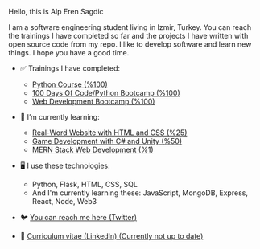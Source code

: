 Hello, this is Alp Eren Sagdic

I am a software engineering student living in Izmir, Turkey. You can reach the trainings I have completed so far
and the projects I have written with open source code from my repo. I like to develop software and learn new things. 
I hope you have a good time.


- ✅ Trainings I have completed:
  + <a href="https://www.udemy.com/course/sifirdan-ileri-seviyeye-python/">Python Course (%100)</a>
  + <a href="https://www.udemy.com/course/100-days-of-code/">100 Days Of Code/Python Bootcamp (%100)</a>
  + <a href="https://www.udemy.com/course/the-complete-web-development-bootcamp/">Web Development Bootcamp (%100)</a>

- 🌱 I’m currently learning:
  + <a href="https://www.udemy.com/course/design-and-develop-a-killer-website-with-html5-and-css3/">Real-Word Website with HTML and CSS (%25)</a>
  + <a href="https://www.udemy.com/course/unitycourse/">Game Development with C# and Unity (%50)</a>
  + <a href="https://www.udemy.com/course/react-nodejs-express-mongodb-the-mern-fullstack-guide/">MERN Stack Web Development (%1)</a>
  
- 🖥️ I use these technologies:
  + Python, Flask, HTML, CSS, SQL
  + And I'm currently learning these: JavaScript, MongoDB, Express, React, Node, Web3
    
- 🐦 <a href="https://twitter.com/AlpSgdc">You can reach me here (Twitter)</a>
- 📝 <a href="https://www.linkedin.com/in/alp-eren-sağdıç-874987276/">Curriculum vitae (LinkedIn) (Currently not up to date)</a>


